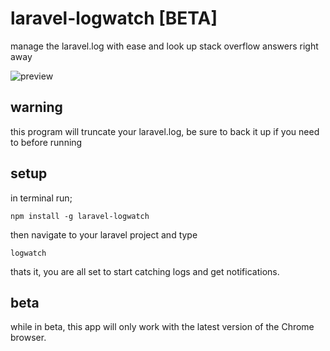 # laravel-logwatch [BETA]
manage the laravel.log with ease and look up stack overflow answers right away

![preview](https://d17oy1vhnax1f7.cloudfront.net/items/3l3F373v17340O303a0o/Screen%20Recording%202016-12-18%20at%2011.53%20PM.gif?v=b4313446)

## warning
this program will truncate your laravel.log, be sure to back it up if you need to
before running

## setup
in terminal run;

```
npm install -g laravel-logwatch
```

then navigate to your laravel project and type

```
logwatch
```

thats it, you are all set to start catching logs and get notifications.

## beta

while in beta, this app will only work with the latest version of the Chrome browser.
